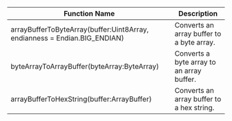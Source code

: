 | Function Name | Description |
| --------------------- | --------------------------------- |
| arrayBufferToByteArray(buffer:Uint8Array, endianness = Endian.BIG_ENDIAN) | Converts an array buffer to a byte array. |
| byteArrayToArrayBuffer(byteArray:ByteArray) | Converts a byte array to an array buffer. |
| arrayBufferToHexString(buffer:ArrayBuffer) | Converts an array buffer to a hex string. |
